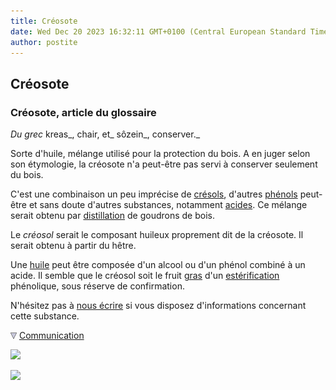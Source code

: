 ```yaml
---
title: Créosote
date: Wed Dec 20 2023 16:32:11 GMT+0100 (Central European Standard Time)
author: postite
---
```


## Créosote
### Créosote, article du glossaire
 _Du grec_ kreas_, chair, et_ sôzein_, conserver._

Sorte d'huile, mélange utilisé pour la protection du bois. A en juger selon son étymologie, la créosote n'a peut-être pas servi à conserver seulement du bois.

C'est une combinaison un peu imprécise de [crésols](cresol.html), d'autres [phénols](ph.html) peut-être et sans doute d'autres substances, notamment [acides](acides.html). Ce mélange serait obtenu par [distillation](distillationraffinage.html) de goudrons de bois.

Le _créosol_ serait le composant huileux proprement dit de la créosote. Il serait obtenu à partir du hêtre.

Une [huile](huile.html) peut être composée d'un alcool ou d'un phénol combiné à un acide. Il semble que le créosol soit le fruit [gras](gras.html) d'un [estérification](saponification.html#lesterification) phénolique, sous réserve de confirmation.

N'hésitez pas à [nous écrire](ecrire.html) si vous disposez d'informations concernant cette substance.



![](images/flechebas.gif) [Communication](http://www.artrealite.com/annonceurs.htm) 

[![](https://cbonvin.fr/sites/regie.artrealite.com/visuels/campagne1.png)](index-2.html#20131014)

![](https://cbonvin.fr/sites/regie.artrealite.com/visuels/campagne2.png)